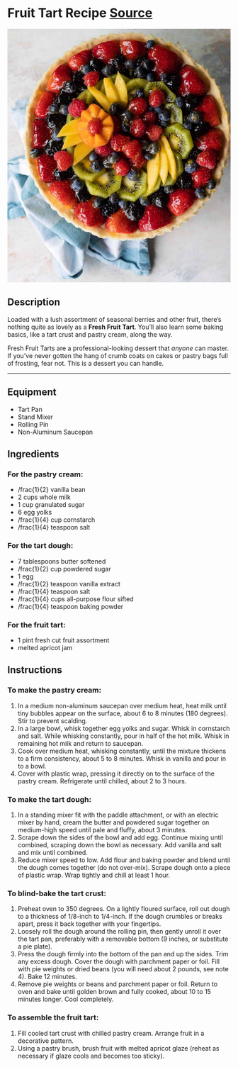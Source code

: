 # Fruit Tart Recipe [Source](https://www.culinaryhill.com/fresh-fruit-tart/)
![Fresh Fruit Tart with seasonal fruits.](./img/fruit.jpeg)

## Description
Loaded with a lush assortment of seasonal berries and other fruit, there’s nothing quite as lovely as a **Fresh Fruit Tart**. You’ll also learn some baking basics, like a tart crust and pastry cream, along the way.

Fresh Fruit Tarts are a professional-looking dessert that *anyone* can master. If you’ve never gotten the hang of crumb coats on cakes or pastry bags full of frosting, fear not. This is a dessert you can handle.

---

## Equipment
- Tart Pan
- Stand Mixer
- Rolling Pin
- Non-Aluminum Saucepan
           
## Ingredients

### For the pastry cream:
- /frac{1}{2} vanilla bean
- 2 cups whole milk
- 1 cup granulated sugar
- 6 egg yolks
- /frac{1}{4} cup cornstarch
- /frac{1}{4} teaspoon salt

### For the tart dough:
- 7 tablespoons butter softened
- /frac{1}{2} cup powdered sugar
- 1 egg
- /frac{1}{2} teaspoon vanilla extract
- /frac{1}{4} teaspoon salt
- /frac{1}{4} cups all-purpose flour sifted
- /frac{1}{4} teaspoon baking powder

### For the fruit tart:
- 1 pint fresh cut fruit assortment
- melted apricot jam

## Instructions

### To make the pastry cream:
1. In a medium non-aluminum saucepan over medium heat, heat milk until tiny bubbles appear on the surface, about 6 to 8 minutes (180 degrees). Stir to prevent scalding.
2. In a large bowl, whisk together egg yolks and sugar. Whisk in cornstarch and salt. While whisking constantly, pour in half of the hot milk. Whisk in remaining hot milk and return to saucepan.
3. Cook over medium heat, whisking constantly, until the mixture thickens to a firm consistency, about 5 to 8 minutes. Whisk in vanilla and pour in to a bowl.
4. Cover with plastic wrap, pressing it directly on to the surface of the pastry cream. Refrigerate until chilled, about 2 to 3 hours.

### To make the tart dough:
1. In a standing mixer fit with the paddle attachment, or with an electric mixer by hand, cream the butter and powdered sugar together on medium-high speed until pale and fluffy, about 3 minutes.
2. Scrape down the sides of the bowl and add egg. Continue mixing until combined, scraping down the bowl as necessary. Add vanilla and salt and mix until combined.
3. Reduce mixer speed to low. Add flour and baking powder and blend until the dough comes together (do not over-mix). Scrape dough onto a piece of plastic wrap. Wrap tightly and chill at least 1 hour.

### To blind-bake the tart crust:
1. Preheat oven to 350 degrees. On a lightly floured surface, roll out dough to a thickness of 1/8-inch to 1/4-inch. If the dough crumbles or breaks apart, press it back together with your fingertips.
2. Loosely roll the dough around the rolling pin, then gently unroll it over the tart pan, preferably with a removable bottom (9 inches, or substitute a pie plate).
3. Press the dough firmly into the bottom of the pan and up the sides. Trim any excess dough. Cover the dough with parchment paper or foil. Fill with pie weights or dried beans (you will need about 2 pounds, see note 4). Bake 12 minutes.
4. Remove pie weights or beans and parchment paper or foil. Return to oven and bake until golden brown and fully cooked, about 10 to 15 minutes longer. Cool completely.

### To assemble the fruit tart:
1. Fill cooled tart crust with chilled pastry cream. Arrange fruit in a decorative pattern.
2. Using a pastry brush, brush fruit with melted apricot glaze (reheat as necessary if glaze cools and becomes too sticky).
